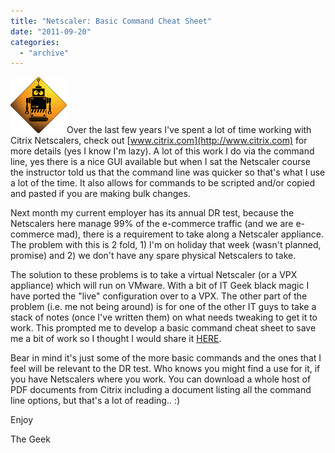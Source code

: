 ```yaml
---
title: "Netscaler: Basic Command Cheat Sheet"
date: "2011-09-20"
categories: 
  - "archive"
---
```


[![](images/robot-trans-mini.jpg "newheadshot")](http://theitgeekchronicles.files.wordpress.com/2012/02/robot-trans-mini.jpg)Over the last few years I've spent a lot of time working with Citrix Netscalers, check out [www.citrix.com](http://www.citrix.com) for more details (yes I know I'm lazy). A lot of this work I do via the command line, yes there is a nice GUI available but when I sat the Netscaler course the instructor told us that the command line was quicker so that's what I use a lot of the time. It also allows for commands to be scripted and/or copied and pasted if you are making bulk changes.

Next month my current employer has its annual DR test, because the Netscalers here manage 99% of the e-commerce traffic (and we are e-commerce mad), there is a requirement to take along a Netscaler appliance. The problem with this is 2 fold, 1) I'm on holiday that week (wasn't planned, promise) and 2) we don't have any spare physical Netscalers to take.

The solution to these problems is to take a virtual Netscaler (or a VPX appliance) which will run on VMware. With a bit of IT Geek black magic I have ported the "live" configuration over to a VPX. The other part of the problem (i.e. me not being around) is for one of the other IT guys to take a stack of notes (once I've written them) on what needs tweaking to get it to work. This prompted me to develop a basic command cheat sheet to save me a bit of work so I thought I would share it [HERE](http://theitgeekchronicles.files.wordpress.com/2011/09/netscaler9cheatsheet.pdf).

Bear in mind it's just some of the more basic commands and the ones that I feel will be relevant to the DR test. Who knows you might find a use for it, if you have Netscalers where you work. You can download a whole host of PDF documents from Citrix including a document listing all the command line options, but that's a lot of reading.. :)

Enjoy

The Geek
